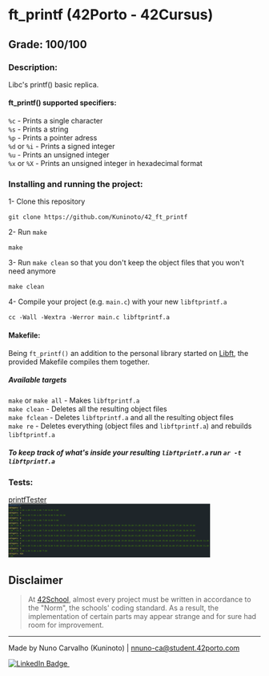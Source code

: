 # ft_printf (42Porto - 42Cursus)  

## Grade: 100/100

### Description:

Libc's printf() basic replica.  

#### ft_printf() supported specifiers:  
`%c` - Prints a single character  
`%s` - Prints a string  
`%p` - Prints a pointer adress  
`%d` or `%i` - Prints a signed integer  
`%u` - Prints an unsigned integer  
`%x` or `%X` - Prints an unsigned integer in hexadecimal format  

### Installing and running the project:

1- Clone this repository
	
	git clone https://github.com/Kuninoto/42_ft_printf
2- Run `make`

   	make
3- Run `make clean` so that you don't keep the object files that you won't need anymore

	make clean
4- Compile your project (e.g. `main.c`) with your new `libftprintf.a`

	cc -Wall -Wextra -Werror main.c libftprintf.a

#### Makefile:  
Being `ft_printf()` an addition to the personal library started on [Libft](https://github.com/Kuninoto/42_Libft), the provided Makefile compiles them together.

##### Available targets

`make` or `make all` - Makes `libftprintf.a`  
`make clean` - Deletes all the resulting object files  
`make fclean` - Deletes `libftprintf.a` and all the resulting object files  
`make re` - Deletes everything (object files and `libftprintf.a`) and rebuilds `libftprintf.a`  

##### To keep track of what's inside your resulting `libftprintf.a` run `ar -t libftprintf.a`  

### Tests:  
[printfTester](https://github.com/Tripouille/printfTester)  
<img src="https://github.com/Kuninoto/42_ft_printf/blob/master/extras/printfTester.png" width="80%"/>

## Disclaimer
> At [42School](https://en.wikipedia.org/wiki/42_(school)), almost every project must be written in accordance to the "Norm", the schools' coding standard. As a result, the implementation of certain parts may appear strange and for sure had room for improvement.
---
Made by Nuno Carvalho (Kuninoto) | nnuno-ca@student.42porto.com  
<div id="badge"> <a href="https://www.linkedin.com/in/nuno-carvalho-218822247"/> <img src="https://img.shields.io/badge/LinkedIn-blue?style=for-the-badge&logo=linkedin&logoColor=white" alt="LinkedIn Badge"/>&nbsp;
